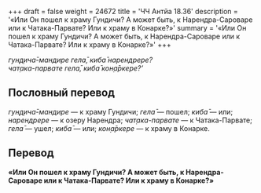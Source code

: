 +++
draft = false
weight = 24672
title = 'ЧЧ Антйа 18.36'
description = '«Или Он пошел к храму Гундичи? А может быть, к Нарендра-Сароваре или к Чатака-Парвате? Или к храму в Конарке?»'
summary = '«Или Он пошел к храму Гундичи? А может быть, к Нарендра-Сароваре или к Чатака-Парвате? Или к храму в Конарке?»'
+++

_гун̣д̣ича̄-мандире гела̄, киба̄ нарендрере?  
чат̣ака-парвате гела̄, киба̄ кон̣а̄ркере?’_

## Пословный перевод

_гун̣д̣ича̄_\-_мандире_ — к храму Гундичи; _гела̄_ — пошел; _киба̄_ — или; _нарендрере_ — к озеру Нарендра; _чат̣ака_\-_парвате_ — к Чатака-Парвате; _гела̄_ — ушел; _киба̄_ — или; _кон̣а̄ркере_ — к храму в Конарке.

## Перевод

**«Или Он пошел к храму Гундичи? А может быть, к Нарендра-Сароваре или к Чатака-Парвате? Или к храму в Конарке?»**
